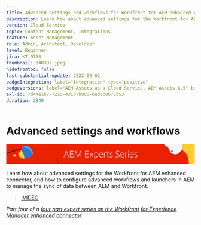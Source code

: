 ```yaml
---
title: Advanced settings and workflows for Workfront for AEM enhanced connector
description: Learn how about advanced settings for the Workfront for AEM enhanced connector, and how to configure advanced workflows and launchers in AEM to manage the sync of data between AEM and Workfront.
version: Cloud Service
topic: Content Management, Integrations
feature: Asset Management
role: Admin, Architect, Developer
level: Beginner
jira: KT-9733
thumbnail: 340397.jpeg
hidefromtoc: false
last-substantial-update: 2022-09-02
badgeIntegration: label="Integration" type="positive"
badgeVersions: label="AEM Assets as a Cloud Service, AEM Assets 6.5" before-title="false"
exl-id: 7d44e1b7-7216-431d-b866-6adcc8673d53
duration: 2849
---
```

# Advanced settings and workflows

![AEM Experts Series](./assets/banner.png)

Learn how about advanced settings for the Workfront for AEM enhanced connector, and how to configure advanced workflows and launchers in AEM to manage the sync of data between AEM and Workfront.

>[!VIDEO](https://video.tv.adobe.com/v/340397?quality=12&learn=on)

_Part four of a [four part expert series on the Workfront for Experience Manager enhanced connector](./overview.md)_
